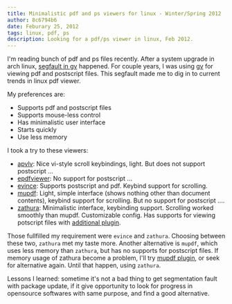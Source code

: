 ```yaml
---
title: Minimalistic pdf and ps viewers for linux - Winter/Spring 2012
author: 8c6794b6
date: Feburary 25, 2012
tags: linux, pdf, ps
description: Looking for a pdf/ps viewer in linux, Feb 2012.
---
```


I'm reading bunch of pdf and ps files recently. After a system upgrade in
arch linux, [segfault in gv](https://bugs.archlinux.org/task/28516)
happened.  For couple years, I was using
[gv](http://wino.physik.uni-mainz.de/~plass/gv/) for viewing pdf and
postscript files. This segfault made me to dig in to current trends in linux
pdf viewer.

My preferences are:

* Supports pdf and postscript files
* Supports mouse-less control
* Has minimalistic user interface
* Starts quickly
* Use less memory

I took a try to these viewers:

* [apvlv](http://naihe2010.github.com/apvlv/):
  Nice vi-style scroll keybindings, light. But does not support postscript ...
* [epdfviewer](http://trac.emma-soft.com/epdfview/):
   No support for postscript ...
* [evince](http://projects.gnome.org/evince/):
  Supports postscript and pdf. Keybind support for scrolling.
* [mupdf](http://www.mupdf.com/):
  Light, simple interface (shows nothing other than document contents),
  keybind support for scrolling.  But no support for postscript ....
* [zathura](http://pwmt.org/projects/zathura/):
  Minimalistic interface, keybinding support. Scrolling worked smoothly
  than mupdf. Customizable config. Has supports for viewing potscript files
  with [additional plugin](http://pwmt.org/projects/zathura/plugins/).

Those fullfilled my requirement were `evince` and `zathura`. Choosing between
these two, `zathura` met my taste more. Another alternative is `mupdf`, which
uses less memory than `zathura`, but has no supports for postscript files. If
memory usage of zathura become a problem, I'll try
[mupdf plugin](http://pwmt.org/projects/zathura/plugins/), or seek for alternative
again. Until that happen, using `zathura`.

Lessons I learned: sometime it's not a bad thing to get segmentation fault
with package update, if it give opportunity to look for progress in
opensource softwares with same purpose, and find a good alternative.
